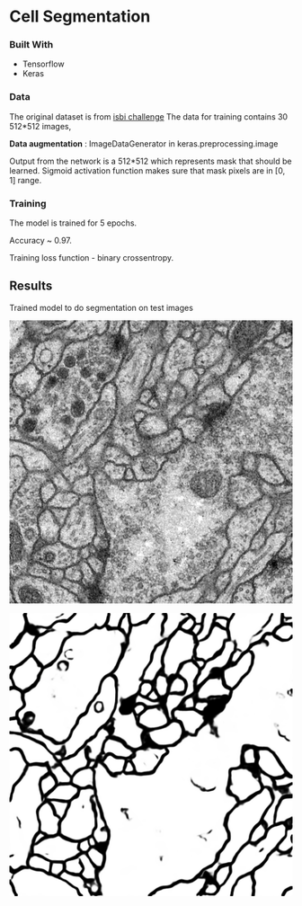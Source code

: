 # Cell Segmentation

### Built With

* Tensorflow
* Keras 

### Data

The original dataset is from [isbi challenge](http://brainiac2.mit.edu/isbi_challenge/)
The data for training contains 30 512*512 images,

**Data augmentation** : ImageDataGenerator in keras.preprocessing.image 

Output from the network is a 512*512 which represents mask that should be learned. Sigmoid activation function makes sure that mask pixels are in [0, 1] range.

### Training
The model is trained for 5 epochs.

Accuracy ~ 0.97.

Training loss function - binary crossentropy.

## Results
Trained model to do segmentation on test images

![img/0test.png](img/0test.png)

![img/0label.png](img/0label.png)